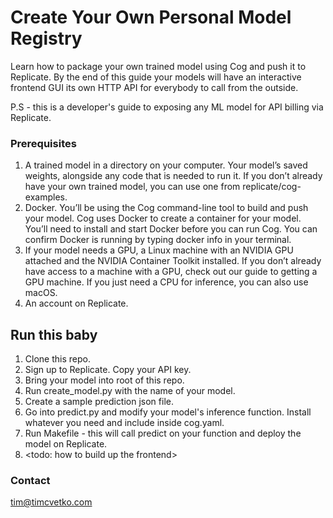 # Create Your Own Personal Model Registry

Learn how to package your own trained model using Cog and push it to Replicate. By the end of this guide your models will have an interactive frontend GUI its own HTTP API for everybody to call from the outside.

P.S - this is a developer's guide to exposing any ML model for API billing via Replicate.

### Prerequisites
1. A trained model in a directory on your computer. Your model’s saved weights, alongside any code that is needed to run it. If you don’t already have your own trained model, you can use one from replicate/cog-examples.
2. Docker. You’ll be using the Cog command-line tool to build and push your model. Cog uses Docker to create a container for your model. You’ll need to install and start Docker before you can run Cog. You can confirm Docker is running by typing docker info in your terminal.
3. If your model needs a GPU, a Linux machine with an NVIDIA GPU attached and the NVIDIA Container Toolkit installed. If you don’t already have access to a machine with a GPU, check out our guide to getting a GPU machine. If you just need a CPU for inference, you can also use macOS.
4. An account on Replicate.

## Run this baby

1. Clone this repo.
2. Sign up to Replicate. Copy your API key.
3. Bring your model into root of this repo.
4. Run create_model.py with the name of your model.
5. Create a sample prediction json file.
6. Go into predict.py and modify your model's inference function. Install whatever you need and include inside cog.yaml.
7. Run Makefile - this will call predict on your function and deploy the model on Replicate.
8. <todo: how to build up the frontend>

### Contact

tim@timcvetko.com